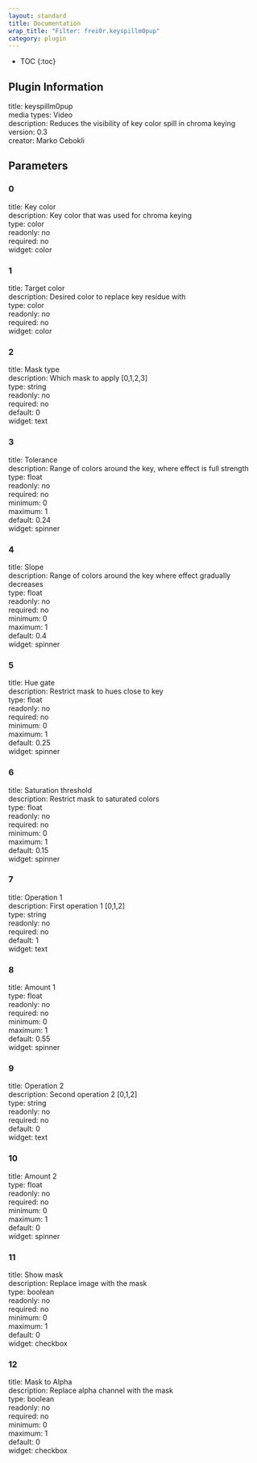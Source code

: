 ```yaml
---
layout: standard
title: Documentation
wrap_title: "Filter: frei0r.keyspillm0pup"
category: plugin
---
```

* TOC
{:toc}

## Plugin Information

title: keyspillm0pup  
media types:
Video  
description: Reduces the visibility of key color spill in chroma keying  
version: 0.3  
creator: Marko Cebokli  

## Parameters

### 0

title: Key color    
description:
Key color that was used for chroma keying  
type: color  
readonly: no  
required: no  
widget: color  

### 1

title: Target color    
description:
Desired color to replace key residue with  
type: color  
readonly: no  
required: no  
widget: color  

### 2

title: Mask type    
description:
Which mask to apply [0,1,2,3]  
type: string  
readonly: no  
required: no  
default: 0  
widget: text  

### 3

title: Tolerance    
description:
Range of colors around the key, where effect is full strength  
type: float  
readonly: no  
required: no  
minimum: 0  
maximum: 1  
default: 0.24  
widget: spinner  

### 4

title: Slope    
description:
Range of colors around the key where effect gradually decreases  
type: float  
readonly: no  
required: no  
minimum: 0  
maximum: 1  
default: 0.4  
widget: spinner  

### 5

title: Hue gate    
description:
Restrict mask to hues close to key  
type: float  
readonly: no  
required: no  
minimum: 0  
maximum: 1  
default: 0.25  
widget: spinner  

### 6

title: Saturation threshold    
description:
Restrict mask to saturated colors  
type: float  
readonly: no  
required: no  
minimum: 0  
maximum: 1  
default: 0.15  
widget: spinner  

### 7

title: Operation 1    
description:
First operation 1 [0,1,2]  
type: string  
readonly: no  
required: no  
default: 1  
widget: text  

### 8

title: Amount 1    
type: float  
readonly: no  
required: no  
minimum: 0  
maximum: 1  
default: 0.55  
widget: spinner  

### 9

title: Operation 2    
description:
Second operation 2 [0,1,2]  
type: string  
readonly: no  
required: no  
default: 0  
widget: text  

### 10

title: Amount 2    
type: float  
readonly: no  
required: no  
minimum: 0  
maximum: 1  
default: 0  
widget: spinner  

### 11

title: Show mask    
description:
Replace image with the mask  
type: boolean  
readonly: no  
required: no  
minimum: 0  
maximum: 1  
default: 0  
widget: checkbox  

### 12

title: Mask to Alpha    
description:
Replace alpha channel with the mask  
type: boolean  
readonly: no  
required: no  
minimum: 0  
maximum: 1  
default: 0  
widget: checkbox  

